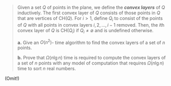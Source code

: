 > Given a set $Q$ of points in the plane, we define the ***convex layers*** of $Q$ inductively. The first convex layer of $Q$ consists of those points in $Q$ that are vertices of $\text{CH}(Q)$. For $i > 1$, define $Q_i$ to consist of the points of $Q$ with all points in convex layers $i, 2, \dots, i - 1$ removed. Then, the $i$th convex layer of $Q$ is $\text{CH}(Q_i)$ if $Q_i \ne \emptyset$ and is undefined otherwise.
> 
> **a.** Give an $O(n^2)$- time algorithm to find the convex layers of a set of $n$ points.
> 
> **b.** Prove that $\Omega(n\lg n)$ time is required to compute the convex layers of a set of $n$ points with any model of computation that requires $\Omega(n\lg n)$ time to sort $n$ real numbers.

(Omit!)
